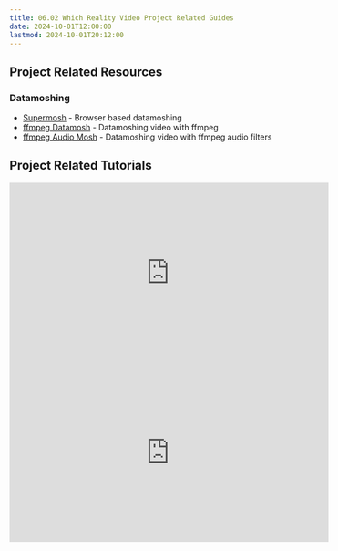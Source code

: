 ```yaml
---
title: 06.02 Which Reality Video Project Related Guides
date: 2024-10-01T12:00:00
lastmod: 2024-10-01T20:12:00
---
```


## Project Related Resources

### Datamoshing

- [Supermosh](https://supermosh.github.io/) - Browser based datamoshing
- [ffmpeg Datamosh](https://github.com/whatmakeart/ffmpeg-datamosh) - Datamoshing video with ffmpeg
- [ffmpeg Audio Mosh](https://github.com/whatmakeart/ffmpeg-audio-mosh) - Datamoshing video with ffmpeg audio filters

## Project Related Tutorials

<div class="video-grid">

<div class="iframe-16-9-container">
<iframe class="youTubeIframe" width="560" height="315" src="https://www.youtube.com/embed/kO66kv92lrE?rel=0" title="YouTube video player" frameborder="0" allow="accelerometer; autoplay; clipboard-write; encrypted-media; gyroscope; picture-in-picture; web-share" allowfullscreen></iframe>
</div>

<div class="iframe-16-9-container">
<iframe class="youTubeIframe" width="560" height="315" src="https://www.youtube.com/embed/Uff37qypOgU?rel=0" title="YouTube video player" frameborder="0" allow="accelerometer; autoplay; clipboard-write; encrypted-media; gyroscope; picture-in-picture; web-share" allowfullscreen></iframe>
</div>

</div>
